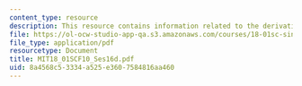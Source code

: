 ```yaml
---
content_type: resource
description: This resource contains information related to the derivative of a^x.
file: https://ol-ocw-studio-app-qa.s3.amazonaws.com/courses/18-01sc-single-variable-calculus-fall-2010/8a4568c53334a525e3607584816aa460_MIT18_01SCF10_Ses16d.pdf
file_type: application/pdf
resourcetype: Document
title: MIT18_01SCF10_Ses16d.pdf
uid: 8a4568c5-3334-a525-e360-7584816aa460
---
```

